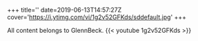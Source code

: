 +++
title=''
date=2019-06-13T14:57:27Z
cover='https://i.ytimg.com/vi/1g2v52GFKds/sddefault.jpg'
+++

All content belongs to GlennBeck.
{{< youtube 1g2v52GFKds >}}
